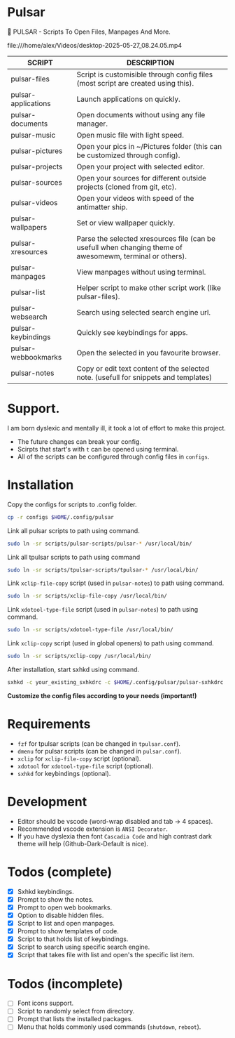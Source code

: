 # Pulsar
🚀 PULSAR - Scripts To Open Files, Manpages And More.

file:///home/alex/Videos/desktop-2025-05-27_08.24.05.mp4

| SCRIPT              | DESCRIPTION                   |
| ------------------- | ----------------------------- |
| pulsar-files        | Script is customisible through config files (most script are created using this). |
| pulsar-applications | Launch applications on quickly. |
| pulsar-documents    | Open documents without using any file manager. |
| pulsar-music        | Open music file with light speed. |
| pulsar-pictures     | Open your pics in ~/Pictures folder (this can be customized through config). |
| pulsar-projects     | Open your project with selected editor. |
| pulsar-sources      | Open your sources for different outside projects (cloned from git, etc). |
| pulsar-videos       | Open your videos with speed of the antimatter ship. |
| pulsar-wallpapers   | Set or view wallpaper quickly. |
| pulsar-xresources   | Parse the selected xresources file (can be usefull when changing theme of awesomewm, terminal or others). |
| pulsar-manpages     | View manpages without using terminal. |
| pulsar-list         | Helper script to make other script work (like pulsar-files). |
| pulsar-websearch    | Search using selected search engine url. |
| pulsar-keybindings  | Quickly see keybindings for apps. |
| pulsar-webbookmarks | Open the selected in you favourite browser. |
| pulsar-notes        | Copy or edit text content of the selected note. (usefull for snippets and templates) |

# Support.

I am born dyslexic and mentally ill, it took a lot of effort to make this project.  

- The future changes can break your config.
- Scirpts that start's with `t` can be opened using terminal.
- All of the scripts can be configured through config files in `configs`.

# Installation

Copy the configs for scripts to .config folder.

```bash
cp -r configs $HOME/.config/pulsar
```

Link all pulsar scripts to path using command.
```bash
sudo ln -sr scripts/pulsar-scripts/pulsar-* /usr/local/bin/
```

Link all tpulsar scripts to path using command
```bash
sudo ln -sr scripts/tpulsar-scripts/tpulsar-* /usr/local/bin/
```

Link `xclip-file-copy` script (used in `pulsar-notes`) to path using command.
```bash
sudo ln -sr scripts/xclip-file-copy /usr/local/bin/
```

Link `xdotool-type-file` script (used in `pulsar-notes`) to path using command.
```bash
sudo ln -sr scripts/xdotool-type-file /usr/local/bin/
```

Link `xclip-copy` script (used in global openers) to path using command.
```bash
sudo ln -sr scripts/xclip-copy /usr/local/bin/
```

After installation, start sxhkd using command.
```bash
sxhkd -c your_existing_sxhkdrc -c $HOME/.config/pulsar/pulsar-sxhkdrc
```

**Customize the config files according to your needs (important!)**

# Requirements

- `fzf` for tpulsar scripts (can be changed in `tpulsar.conf`).
- `dmenu` for pulsar scripts (can be changed in `pulsar.conf`).
- `xclip` for `xclip-file-copy` script (optional).
- `xdotool` for `xdotool-type-file` script (optional).
- `sxhkd` for keybindings (optional).

# Development

- Editor should be vscode (word-wrap disabled and tab -> 4 spaces).
- Recommended vscode extension is `ANSI Decorator`.
- If you have dyslexia then font `Cascadia Code` and high contrast dark theme will help (Github-Dark-Default is nice).

# Todos (complete)

- [X] Sxhkd keybindings.
- [X] Prompt to show the notes.
- [X] Prompt to open web bookmarks.
- [X] Option to disable hidden files.
- [X] Script to list and open manpages.
- [X] Prompt to show templates of code.
- [X] Script to that holds list of keybindings.
- [X] Script to search using specific search engine.
- [X] Script that takes file with list and open's the specific list item.

# Todos (incomplete)

- [ ] Font icons support.
- [ ] Script to randomly select from directory.
- [ ] Prompt that lists the installed packages.
- [ ] Menu that holds commonly used commands (`shutdown`, `reboot`).
